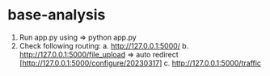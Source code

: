 # base-analysis
1. Run app.py using => python app.py
2. Check following routing:
   a. http://127.0.0.1:5000/
   b. http://127.0.0.1:5000/file_upload => auto redirect [http://127.0.0.1:5000/configure/20230317]
   c. http://127.0.0.1:5000/traffic
